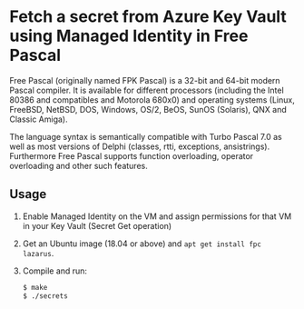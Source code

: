 # Fetch a secret from Azure Key Vault using Managed Identity in Free Pascal

Free Pascal (originally named FPK Pascal) is a 32-bit and 64-bit modern Pascal compiler. It is available for different processors (including the Intel 80386 and compatibles and Motorola 680x0) and operating systems (Linux, FreeBSD, NetBSD, DOS, Windows, OS/2, BeOS, SunOS (Solaris), QNX and Classic Amiga).

The language syntax is semantically compatible with Turbo Pascal 7.0 as well as most versions of Delphi (classes, rtti, exceptions, ansistrings). Furthermore Free Pascal supports function overloading, operator overloading and other such features.

## Usage
1. Enable Managed Identity on the VM and assign permissions for that VM in your Key Vault (Secret Get operation)

2. Get an Ubuntu image (18.04 or above) and `apt get install fpc lazarus`.

2. Compile and run:
    ```sh
    $ make
    $ ./secrets
    ```
